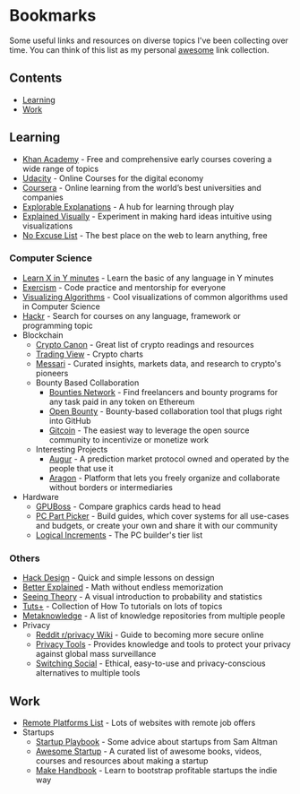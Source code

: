 # Bookmarks

Some useful links and resources on diverse topics I've been collecting over time. You can think of this list as my personal [awesome](https://awesome.re) link collection.

## Contents

- [Learning](#learning)
- [Work](#work)

## Learning

- [Khan Academy](https://khanacademy.org/) - Free and comprehensive early courses covering a wide range of topics
- [Udacity](https://www.udacity.com/) - Online Courses for the digital economy
- [Coursera](https://www.coursera.org/) - Online learning from the world’s best universities and companies
- [Explorable Explanations](https://explorabl.es/) - A hub for learning through play
- [Explained Visually](http://setosa.io/ev/) -  Experiment in making hard ideas intuitive using visualizations
- [No Excuse List](http://noexcuselist.com/) - The best place on the web to learn anything, free

### Computer Science

- [Learn X in Y minutes](http://learnxinyminutes.com/) - Learn the basic of any language in Y minutes
- [Exercism](http://exercism.io/) - Code practice and mentorship for everyone
- [Visualizing Algorithms](http://bost.ocks.org/mike/algorithms/) - Cool visualizations of common algorithms used in Computer Science
- [Hackr](http://hackr.io/) - Search for courses on any language, framework or programming topic
- Blockchain
  - [Crypto Canon](https://a16z.com/2018/02/10/crypto-readings-resources/) - Great list of crypto readings and resources
  - [Trading View](https://www.tradingview.com/markets/cryptocurrencies/) - Crypto charts
  - [Messari](https://messari.io/) - Curated insights, markets data, and research to crypto's pioneers
  - Bounty Based Collaboration
    - [Bounties Network](https://bounties.network/) - Find freelancers and bounty programs for any task paid in any token on Ethereum
    - [Open Bounty](https://openbounty.status.im/) - Bounty-based collaboration tool that plugs right into GitHub
    - [Gitcoin](https://gitcoin.co/) - The easiest way to leverage the open source community to incentivize or monetize work
  - Interesting Projects
    - [Augur](https://www.augur.net/) - A prediction market protocol owned and operated by the people that use it
    - [Aragon](https://aragon.org/) - Platform that lets you freely organize and collaborate without borders or intermediaries
- Hardware
  - [GPUBoss](http://gpuboss.com/) - Compare graphics cards head to head
  - [PC Part Picker](https://pcpartpicker.com/) - Build guides, which cover systems for all use-cases and budgets, or create your own and share it with our community
  - [Logical Increments](http://www.logicalincrements.com/) - The PC builder's tier list

### Others

- [Hack Design](https://hackdesign.org/lessons) - Quick and simple lessons on dessign
- [Better Explained](http://betterexplained.com/) - Math without endless memorization
- [Seeing Theory](https://seeing-theory.brown.edu) - A visual introduction to probability and statistics
- [Tuts+](https://tutsplus.com/) - Collection of How To tutorials on lots of topics
- [Metaknowledge](https://github.com/RichardLitt/meta-knowledge) - A list of knowledge repositories from multiple people
- Privacy
  - [Reddit r/privacy  Wiki](https://www.reddit.com/r/privacy/wiki/index) - Guide to becoming more secure online
  - [Privacy Tools](https://www.privacytools.io/) - Provides knowledge and tools to protect your privacy against global mass surveillance
  - [Switching Social](https://switching.social/) - Ethical, easy-to-use and privacy-conscious alternatives to multiple tools

## Work

- [Remote Platforms List](https://docs.google.com/spreadsheets/d/1JfNAbUX_lN9K3MCNHO15GJtJ5qpk7H9Cl3xTBwv2FR8/htmlview) - Lots of websites with remote job offers
- Startups
  - [Startup Playbook](https://playbook.samaltman.com/) - Some advice about startups from Sam Altman
  - [Awesome Startup](https://github.com/KrishMunot/awesome-startup) - A curated list of awesome books, videos, courses and resources about making a startup
  - [Make Handbook](https://makebook.io/) - Learn to bootstrap profitable startups the indie way
